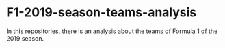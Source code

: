 # F1-2019-season-teams-analysis
In this repositories, there is an analysis about the teams of Formula 1 of the 2019 season.

